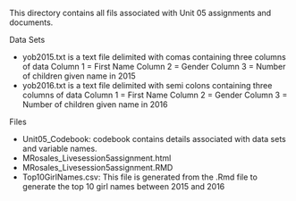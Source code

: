 This directory contains all fils associated with Unit 05 assignments and documents.

Data Sets
* yob2015.txt is a text file delimited with comas containing three columns of data
    Column 1 = First Name
    Column 2 = Gender
    Column 3 = Number of children given name in 2015
* yob2016.txt is a text file delimited with semi colons containing three columns of data
    Column 1 = First Name
    Column 2 = Gender
    Column 3 = Number of children given name in 2016

Files
* Unit05_Codebook: codebook contains details associated with data sets and variable names.
* MRosales_Livesession5assignment.html
* MRosales_Livesession5assignment.RMD
* Top10GirlNames.csv: This file is generated from the .Rmd file to generate the top 10 girl names between 2015 and 2016